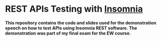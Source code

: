 # REST APIs Testing with [Insomnia](https://insomnia.rest/)
#### This repository contains the code and slides used for the demonstration speech on how to test APIs using Insomnia REST software. The demonstration was part of my final exam for the EW course.